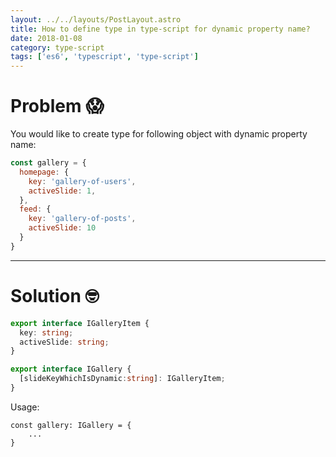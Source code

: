 ```yaml
---
layout: ../../layouts/PostLayout.astro
title: How to define type in type-script for dynamic property name?
date: 2018-01-08
category: type-script
tags: ['es6', 'typescript', 'type-script']
---
```


# Problem 😱

You would like to create type for following object with dynamic property name:

```javascript
const gallery = {
  homepage: {
    key: 'gallery-of-users',
    activeSlide: 1,
  },
  feed: {
    key: 'gallery-of-posts',
    activeSlide: 10
  }
}
```

---

# Solution 🤓

```typescript
export interface IGalleryItem {
  key: string;
  activeSlide: string;
}

export interface IGallery {
  [slideKeyWhichIsDynamic:string]: IGalleryItem;
}
```

Usage:
```
const gallery: IGallery = {
    ...
}
```
